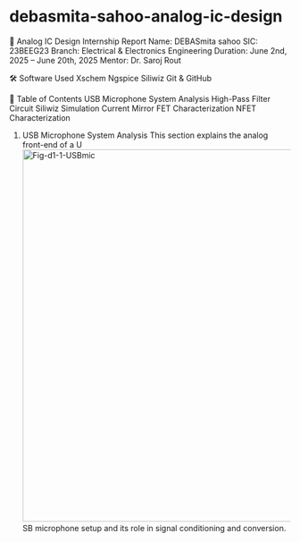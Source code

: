 # debasmita-sahoo-analog-ic-design
📘 Analog IC Design Internship Report
Name: DEBASmita sahoo
SIC: 23BEEG23
Branch: Electrical & Electronics Engineering
Duration: June 2nd, 2025 – June 20th, 2025
Mentor: Dr. Saroj Rout

🛠️ Software Used
Xschem
Ngspice
Siliwiz
Git & GitHub



📑 Table of Contents
USB Microphone System Analysis
High-Pass Filter Circuit
Siliwiz Simulation
Current Mirror
FET Characterization
NFET Characterization


1. USB Microphone System Analysis
This section explains the analog front-end of a U<img width="1280" height="666" alt="Fig-d1-1-USBmic" src="https://github.com/user-attachments/assets/65b8bcad-cd76-4fae-9a87-7e56adb0e517" />
SB microphone setup and its role in signal conditioning and conversion.

